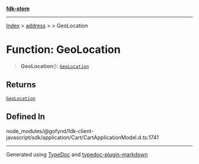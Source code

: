 [**fdk-store**](../../../README.md)
***

[Index](../../../API.md) > [address](../../README.md) > [<internal>](../README.md) > GeoLocation

# Function: GeoLocation

> **GeoLocation**(): [`GeoLocation`](../type-aliases/type-alias.GeoLocation.md)

## Returns

[`GeoLocation`](../type-aliases/type-alias.GeoLocation.md)

## Defined In

node\_modules/@gofynd/fdk-client-javascript/sdk/application/Cart/CartApplicationModel.d.ts:1741

***
Generated using [TypeDoc](https://typedoc.org/) and [typedoc-plugin-markdown](https://www.npmjs.com/package/typedoc-plugin-markdown)
